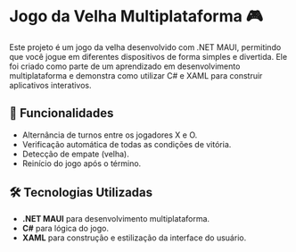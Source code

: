 # Jogo da Velha Multiplataforma 🎮

Este projeto é um jogo da velha desenvolvido com .NET MAUI, permitindo que você jogue em diferentes dispositivos de forma simples e divertida. Ele foi criado como parte de um aprendizado em desenvolvimento multiplataforma e demonstra como utilizar C# e XAML para construir aplicativos interativos.

## 📝 Funcionalidades
- Alternância de turnos entre os jogadores X e O.
- Verificação automática de todas as condições de vitória.
- Detecção de empate (velha).
- Reinício do jogo após o término.

## 🛠️ Tecnologias Utilizadas
- **.NET MAUI** para desenvolvimento multiplataforma.
- **C#** para lógica do jogo.
- **XAML** para construção e estilização da interface do usuário.
